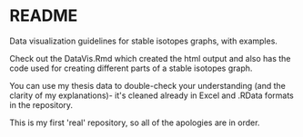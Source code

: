 # README
Data visualization guidelines for stable isotopes graphs, with examples.

Check out the DataVis.Rmd which created the html output and also has the code used for creating different parts of a stable isotopes graph. 

You can use my thesis data to double-check your understanding (and the clarity of my explanations)- it's cleaned already in Excel and .RData formats in the repository. 

This is my first 'real' repository, so all of the apologies are in order. 
